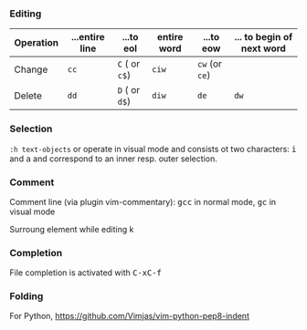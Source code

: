 
### Editing


| Operation | ...entire line | ...to eol      | entire word | ...to eow      | ... to begin of next word |
|-----------|----------------|----------------|-------------|----------------|---------------------------|
| Change    | `cc`           | `C` ( or `c$`) | `ciw`       | `cw` (or `ce`) |                           |
| Delete    | `dd`           | `D` ( or `d$`) | `diw`       | `de`           | `dw`                      |


### Selection

`:h text-objects` or <badge-doc href="https://vimhelp.org/motion.txt.html#text-objects" message="terminal" logo="vim"></badge-doc> operate in visual mode and consists ot two characters: <kbd>i</kbd> and <kbd>a</kbd> and correspond to an inner resp. outer selection. 



### Comment
Comment line (via plugin vim-commentary): <kbd>gcc</kbd> in normal mode,
<kbd>gc</kbd> in visual mode

Surroung element while editing
k
### Completion

File completion is activated with <kbd>C-x</kbd><kbd>C-f</kbd>


### Folding

For Python, https://github.com/Vimjas/vim-python-pep8-indent

